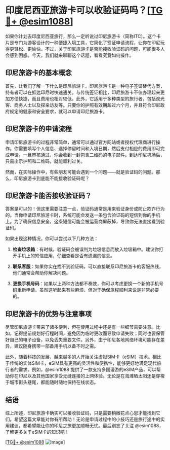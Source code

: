 # 印度尼西亚旅游卡可以收验证码吗？[[TG💪+ @esim1088](https://t.me/s/esim1088)]

如果你计划去印度尼西亚旅行，那么一定听说过印尼旅游卡（简称ITC）。这个卡片是专门为游客设计的一种便捷入境工具，它简化了签证申请流程，让你在印尼玩得更轻松、更愉快。不过，关于印尼旅游卡是否能接收验证码的问题，可能很多人会感到困惑。今天，我们就来聊聊这个话题，看看究竟如何操作。

## 印尼旅游卡的基本概念

首先，让我们了解一下什么是印尼旅游卡。印尼旅游卡是一种电子签证替代方案，持有者可以在抵达印尼时快速通关。与传统签证相比，印尼旅游卡不仅办理起来更加方便快捷，而且费用也相对较低。此外，它适用于多种类型的旅行者，包括观光客、商务人士以及探亲访友等。只要你的护照有效期超过六个月，并且符合印尼政府规定的健康和安全要求，就可以申请印尼旅游卡。

## 印尼旅游卡的申请流程

申请印尼旅游卡的过程非常简单，通常可以通过官方网站或者授权代理商进行操作。你需要填写个人信息、选择停留时间和入境日期，然后支付相应的费用即可完成申请。一旦审核通过，你会收到一封包含二维码的电子邮件。到达印尼机场后，只需出示护照和二维码，就能顺利过关。

然而，在实际操作中，有些朋友可能会遇到一个问题——就是验证码的问题。那么，印尼旅游卡到底能不能接收验证码呢？

## 印尼旅游卡能否接收验证码？

答案是可以的！但这里需要注意一点，验证码通常是用来验证身份或防止欺诈行为的。当你申请印尼旅游卡时，系统可能会发送一条包含验证码的短信到你的手机上。为了确保信息安全，这条短信可能会被运营商屏蔽掉，导致你无法直接看到验证码。

如果出现这种情况，你可以尝试以下几种方法：

1. **检查垃圾箱**：有时候，验证码会被误判为垃圾信息而放入垃圾箱中。建议你打开手机上的短信应用，仔细查看是否有遗漏的信息。
   
2. **联系客服**：如果你实在找不到验证码，可以直接联系印尼旅游卡的客服热线，他们通常会帮助你解决问题。

3. **更换手机号码**：如果以上两种方法都不奏效，你可以考虑更换一个新的手机号码重新申请。虽然这听起来有些麻烦，但对于确保旅程顺利来说是非常必要的。

## 印尼旅游卡的优势与注意事项

尽管印尼旅游卡带来了诸多便利，但在使用过程中还是有一些细节需要注意。比如，记得提前规划好行程时间，避免因为临时更改而导致申请失败；同时也要保管好自己的电子设备，以免丢失重要文件。另外，由于印尼各地网络环境可能存在差异，建议随身携带一部备用手机以备不时之需。

此外，随着科技的发展，越来越多的人开始关注虚拟SIM卡（eSIM）技术。相比于传统的实体SIM卡，eSIM具有更高的灵活性和便携性，能够更好地满足现代旅行者的需求。例如，@esim1088 提供了一款支持多国漫游的eSIM产品，可以帮助你在印尼以及其他国家享受无缝连接的上网体验。无论是在海滩晒太阳还是穿梭于城市街头巷尾，都能随时随地保持在线状态。

## 结语

综上所述，印尼旅游卡确实可以接收验证码，只是需要稍微花点心思才能找到它们。希望这篇文章能对你有所帮助！无论是申请过程中的小技巧还是旅行途中的实用建议，都希望能让你的印尼之旅更加顺畅无忧。最后别忘了关注 @esim1088，了解更多关于eSIM卡的知识吧！

[[TG💪+ @esim1088](https://t.me/s/esim1088) ![Image](https://i.postimg.cc/4NQfJmqS/Snipaste-2025-05-13-00-14-12.png)]